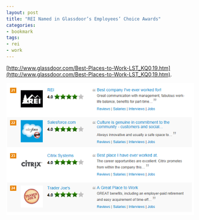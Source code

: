```yaml
---
layout: post
title: "REI Named in Glassdoor’s Employees’ Choice Awards"
categories:
- bookmark
tags:
- rei
- work
---
```


[http://www.glassdoor.com/Best-Places-to-Work-LST_KQ0,19.htm](http://www.glassdoor.com/Best-Places-to-Work-LST_KQ0,19.htm).

![REI Glassdoor Rank](/images/posts/GlassDoorWork2012Capture.png)